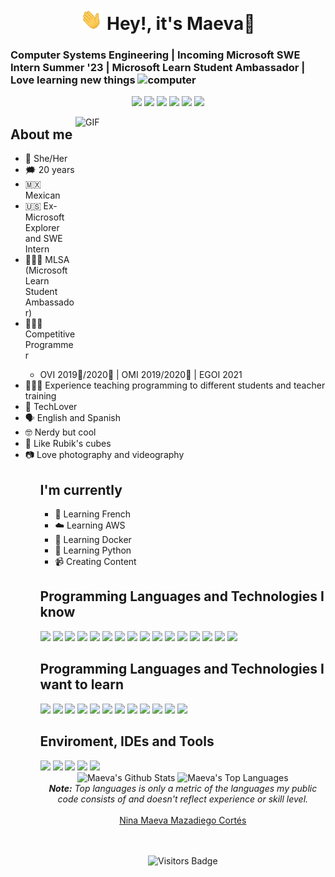<h1 align="center"><img src="https://raw.githubusercontent.com/ABSphreak/ABSphreak/master/gifs/Hi.gif" width="35px"> Hey!, it's Maeva🤍 </h1>
<h3 aling="center">Computer Systems Engineering | Incoming Microsoft SWE Intern Summer '23 | Microsoft Learn Student Ambassador | Love learning new things <img src="https://thumbs.gfycat.com/AcrobaticMatureGazelle.webp" alt="computer" width="35"> </h3>



<p align="center">
<a  href="https://mail.google.com/mail/u/0/?fs=1&tf=cm&source=mailto&to=mazcort.contacto@gmail.com"  target="_blank"><img  src="https://img.shields.io/badge/-Email-D02929?style=for-the-badge&logo=gmail&logoColor=white"></a>
<a  href="https://www.linkedin.com/in/maeva-mazadiego"  target="_blank"><img  src="https://img.shields.io/badge/-LinkedIn-D02929?style=for-the-badge&logo=linkedin&logoColor=white"></a>
<a  href="https://www.instagram.com/mae_mazcort/"  target="_blank"><img  src="https://img.shields.io/badge/-Instagram-D02929?style=for-the-badge&logo=instagram&logoColor=white"></a>
<a  href="https://www.youtube.com/c/MaeMazcort"  target="_blank"><img  src="https://img.shields.io/badge/YouTube-D02929?style=for-the-badge&logo=youtube&logoColor=white"></a>
<a  href="https://www.tiktok.com/@mae_mazcort"  target="_blank"><img src="https://img.shields.io/badge/TikTok-D02929?style=for-the-badge&logo=tiktok&logoColor=white"></a>
<a  href="https://twitter.com/mae_mazcort"  target="_blank"><img src="https://img.shields.io/badge/Twitter-D02929?style=for-the-badge&logo=twitter&logoColor=white"></a>
</p>

<img align="right" alt="GIF" src="maeva.gif" width="400" height="400" />

<h2>About me</h2>
<ul>
  <li>👩 She/Her</li>
  <li>🗯️ 20 years</li>
  <li>🇲🇽 Mexican</li>
  <li>🇺🇸 Ex-Microsoft Explorer and SWE Intern</li>
  <li>👩🏻‍🏫 MLSA (Microsoft Learn Student Ambassador)</li>
  <li>👩🏻‍💻 Competitive Programmer</li>
  <ul> 
    <li>OVI 2019🥈/2020🥇 | OMI 2019/2020🥉 | EGOI 2021</li>
  </ul>
  <li>👩🏻‍🏫 Experience teaching programming to different students and teacher training </li>
  <li>📱 TechLover</li>
  <li>🗣️ English and Spanish</li>
  <li>🤓 Nerdy but cool </li>
  <li>🧩 Like Rubik's cubes </li>
  <li>📷 Love photography and videography </li>
<ul>
  
<h2>I'm currently</h2>
<ul>
  <li>🥖 Learning French</li>
  <li>☁️ Learning AWS</li>
  <li>🐋 Learning Docker</li>
  <li>🐍 Learning Python</li>
  <li>📹 Creating Content </li>
</ul>
  
<h2>Programming Languages and Technologies I know</h2>

<a  href="#"><img  src="https://img.shields.io/badge/-C++-0D1117?style=rounded-square&logo=cplusplus&logoColor=D02929"></a>
<a  href="#"><img  src="https://img.shields.io/badge/-C Sharp-0D1117?style=rounded-square&logo=csharp&logoColor=D02929"></a>
<a  href="#"><img  src="https://img.shields.io/badge/-C-0D1117?style=rounded-square&logo=c&logoColor=D02929"></a>
<a  href="#"><img  src="https://img.shields.io/badge/-Java-0D1117?style=rounded-square&logo=java&logoColor=D02929"></a>
<a  href="#"><img  src="https://img.shields.io/badge/-Python-0D1117?style=rounded-square&logo=python&logoColor=D02929"></a>
<a  href="#"><img  src="https://img.shields.io/badge/-PHP-0D1117?style=rounded-square&logo=php&logoColor=D02929"></a>
<a  href="#"><img  src="https://img.shields.io/badge/.NET-%230D1117.svg?style=rounded-square&logo=.net&logoColor=D02929"></a>
<a  href="#"><img  src="https://img.shields.io/badge/Markdown-%230D1117.svg?style=rounded-square&logo=markdown&logoColor=D02929"></a>
<a  href="#"><img  src="https://img.shields.io/badge/-HTML5-0D1117?style=rounded-square&logo=html5&logoColor=D02929"></a>
<a  href="#"><img  src="https://img.shields.io/badge/-CSS3-0D1117?style=rounded-square&logo=css3&logoColor=D02929"></a>
<a  href="#"><img  src="https://img.shields.io/badge/Git-0D1117.svg?style=rounded-square&logo=git&logoColor=D02929"></a>
<a  href="#"><img  src="https://img.shields.io/badge/GitHub-0D1117.svg?style=rounded-square&logo=github&logoColor=D02929"></a>
<a  href="#"><img  src="https://img.shields.io/badge/Slack-0D1117.svg?style=rounded-square&logo=slack&logoColor=D02929"></a>
<a  href="#"><img  src="https://img.shields.io/badge/-Docker-0D1117?style=rounded-square&logo=docker&logoColor=D02929"></a>
<a  href="#"><img  src="https://img.shields.io/badge/Amazon%20AWS-0D1117?style=rounded-square&logo=amazon-aws&logoColor=D02929"></a>
  <a  href="#"><img  src="https://img.shields.io/badge/-Raspberry%20Pi-0D1117?style=rounded-square&logo=Raspberry-Pi&logoColor=D02929"></a>

  
<h2>Programming Languages and Technologies I want to learn</h2>
<a  href="#"><img  src="https://img.shields.io/badge/-JavaScript-0D1117?style=rounded-square&logo=javascript&logoColor=D02929"></a>
<a  href="#"><img  src="https://img.shields.io/badge/-TypeScript-0D1117?style=rounded-square&logo=typescript&logoColor=D02929"></a>
<a  href="#"><img  src="https://img.shields.io/badge/Node-0D1117.svg?style=rounded-square&logo=node.js&logoColor=D02929"></a>
<a  href="#"><img  src="https://img.shields.io/badge/React-0D1117.svg?style=rounded-square&logo=react&logoColor=D02929"></a>
<a  href="#"><img  src="https://img.shields.io/badge/Flutter-0D1117.svg?style=rounded-square&logo=flutter&logoColor=D02929"></a>
<a  href="#"><img  src="https://img.shields.io/badge/MySQL-0D1117.svg?style=rounded-square&logo=mysql&logoColor=D02929"></a>
<a  href="#"><img  src="https://img.shields.io/badge/Microsoft Azure-0D1117.svg?style=rounded-square&logo=microsoftazure&logoColor=D02929"></a>
<a  href="#"><img  src="https://img.shields.io/badge/Figma-0D1117.svg?style=rounded-square&logo=figma&logoColor=D02929"></a>
<a  href="#"><img  src="https://img.shields.io/badge/-Swift-0D1117?style=rounded-square&logo=swift&logoColor=D02929"></a>
<a  href="#"><img  src="https://img.shields.io/badge/-Go-0D1117?style=rounded-square&logo=go&logoColor=D02929"></a>
<a  href="#"><img  src="https://img.shields.io/badge/-Digital%20Ocean-0D1117?style=rounded-square&logo=digitalocean&logoColor=D02929"></a>
  <a  href="#"><img  src="https://img.shields.io/badge/-Kubernetes-0D1117?style=rounded-square&logo=kubernetes&logoColor=D02929"></a>

<h2>Enviroment, IDEs and Tools</h2>
<a  href="#"><img  src="https://img.shields.io/badge/VS-0D1117.svg?style=rounded-square&logo=visualstudiocode&logoColor=D02929"></a>
<a  href="#"><img  src="https://img.shields.io/badge/VSCode-0D1117.svg?style=rounded-square&logo=visualstudiocode&logoColor=D02929"></a>
<a  href="#"><img  src="https://img.shields.io/badge/IntelliJ IDEA-0D1117.svg?style=rounded-square&logo=intellijidea&logoColor=D02929"></a>
<a  href="#"><img  src="https://img.shields.io/badge/-Windows-0D1117?style=rounded-square&logo=windows&logoColor=D02929"></a>
<a  href="#"><img  src="https://img.shields.io/badge/-Linux-0D1117?style=rounded-square&logo=linux&logoColor=D02929"></a>

<br/>

  
  <div align="center">
<img  alt="Maeva's Github Stats"  src="https://github-readme-stats.vercel.app/api?username=MaeMazcort&show_icons=true&include_all_commits=true&count_private=true&theme=react&hide_border=true&bg_color=0D1117&title_color=D02929&icon_color=D02929"  height="180"/>
<img  alt="Maeva's Top Languages"  src="https://github-readme-stats.vercel.app/api/top-langs/?username=MaeMazcort&langs_count=10&layout=compact&theme=react&hide_border=true&bg_color=0D1117&title_color=D02929&icon_color=D02929"  height="180"/>
<br/>
<i><b>Note:</b> Top languages is only a metric of the languages my public code consists of and doesn't reflect experience or skill level.</i>
<br/>
<!--
    <a href="#"><img alt="Maeva's Activity Graph" src="https://activity-graph.herokuapp.com/graph?username=MaeMazcort&custom_title=MaeMazcort%20Contribution%20Graph&bg_color=0D1117&color=D02929&line=FFFFFF&point=D02929&hide_border=true" /></a>
-->
<br/>
<div class="badge-base LI-profile-badge" data-locale="es_ES" data-size="medium" data-theme="dark" data-type="VERTICAL" data-vanity="maeva-mazadiego" data-version="v1"><a class="badge-base__link LI-simple-link" href="https://mx.linkedin.com/in/maeva-mazadiego/es?trk=profile-badge">Nina Maeva Mazadiego Cortés</a></div> 
<br/>        

</div>
<br/>
<p align="center">
<img src="https://komarev.com/ghpvc/?username=MaeMazcort&style=flat-square&color=D02929" alt="Visitors Badge"/>
</p>

